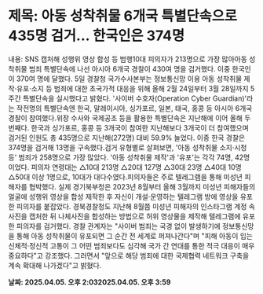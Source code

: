 # **제목: 아동 성착취물 6개국 특별단속으로 435명 검거... 한국인은 374명**

  내용: SNS 캡처해 성행위 영상 합성 등 범행10대 피의자가 213명으로 가장 많아아동 성착취물 범죄 특별단속에 나선 아시아 6개국 경찰이 430여 명을 검거했다. 이중 한국인이 370여 명에 달했다. 5일 경찰청 국가수사본부는 정보통신망 이용 아동 성착취물 제작·유포·소지 등 범죄에 대한 초국가적 대응을 위해 올해 2월 24일부터 3월 28일까지 5주간 특별단속을 실시했다고 밝혔다. '사이버 수호자(Operation Cyber Guardian)'라는 작전명의 특별단속엔 한국, 말레이시아, 싱가포르, 일본, 태국, 홍콩 등 아시아 6개국 경찰이 참여했다.위장 수사와 국제공조 등을 활용한 특별단속은 지난해에 이어 올해 두 번째다. 한국과 싱가포르, 홍콩 등 3개국이 참여한 지난해보다 3개국이 더 참여했으며 검거된 인원도 총 435명으로 지난해(272명) 대비 59.9% 늘었다. 이중 한국 경찰은 374명을 검거해 13명을 구속했다.검거 유형별로 살펴보면, '아동 성착취물 소지·시청 등' 범죄가 258명으로 가장 많았다. '아동 성착취물 제작'과 '유포'는 각각 74명, 42명이었다. 피의자 연령대는 △10대 213명 △20대 127명 △30대 23명 △40대 10명 △50대 이상 1명으로, 10대가 대다수였다.피의자들은 주로 텔레그램을 통해 미성년 피해자를 협박했다. 실제 경기북부청은 2023년 8월부터 올해 3월까지 미성년 피해자들의 얼굴에 성행위 영상을 합성 제작한 후 자신이 개설·운영하는 텔레그램 방에 영상을 유포한 피의자를 붙잡았다. 경북경찰청도 지난해 8월쯤 미성년 피해자의 인스타그램 계정 속 사진을 캡처한 뒤 나체사진을 합성하는 방법으로 허위 영상물을 제작해 텔레그램에 유포한 피의자를 검거했다. 경찰 관계자는 "사이버 범죄는 국경 없이 발생하기에 정보통신망을 통해 아동 성착취물이 유포되면 그 순간 전 세계로 퍼져나간다"며 "피해 아동이 입는 신체적·정신적 고통이 그 어떤 범죄보다도 심각해 국가 간 연대를 통한 적극 대응이 매우 중요하다"고 강조했다. 그러면서 "앞으로 해당 범죄에 대한 국제협력 네트워크 구축을 계속 확대해 나가겠다"고 밝혔다.

  **날짜: 2025.04.05. 오후 2:032025.04.05. 오후 3:59**